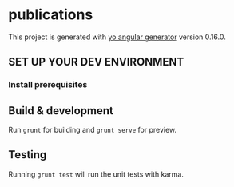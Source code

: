 # publications

This project is generated with [yo angular generator](https://github.com/yeoman/generator-angular)
version 0.16.0.

## SET UP YOUR DEV ENVIRONMENT

### Install prerequisites

## Build & development

Run `grunt` for building and `grunt serve` for preview.

## Testing

Running `grunt test` will run the unit tests with karma.
